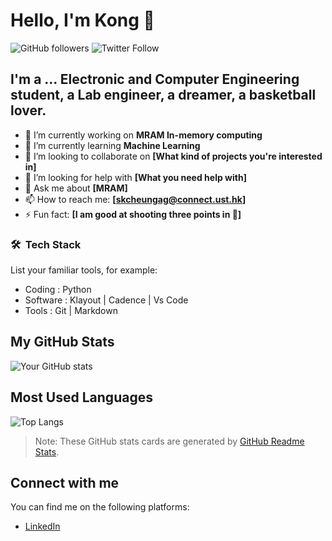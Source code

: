 

# Hello, I'm Kong 👋

![GitHub followers](https://img.shields.io/github/followers/yourusername?style=social) ![Twitter Follow](https://img.shields.io/twitter/follow/yourusername?style=social)

## I'm a ... Electronic and Computer Engineering student, a Lab engineer, a dreamer, a basketball lover.

- 🔭 I’m currently working on **MRAM In-memory computing**
- 🌱 I’m currently learning **Machine Learning**
- 👯 I’m looking to collaborate on **[What kind of projects you're interested in]**
- 🤔 I’m looking for help with **[What you need help with]**
- 💬 Ask me about **[MRAM]**
- 📫 How to reach me: **[skcheungag@connect.ust.hk]**
- ⚡ Fun fact: **[I am good at shooting three points in 🏀]**

### 🛠 &nbsp;Tech Stack

List your familiar tools, for example:

- Coding    : Python
- Software  : Klayout | Cadence | Vs Code
- Tools     : Git | Markdown 

## My GitHub Stats

![Your GitHub stats](https://github-readme-stats.vercel.app/api?username=yourusername&show_icons=true)

## Most Used Languages

![Top Langs](https://github-readme-stats.vercel.app/api/top-langs/?username=yourusername&layout=compact)

> Note: These GitHub stats cards are generated by [GitHub Readme Stats](https://github.com/anuraghazra/github-readme-stats).

## Connect with me

You can find me on the following platforms:

- [LinkedIn](https://www.linkedin.com/in/cskong3/)
